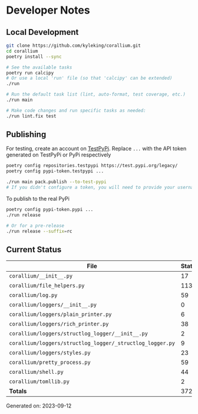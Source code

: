 # Developer Notes

## Local Development

```sh
git clone https://github.com/kyleking/corallium.git
cd corallium
poetry install --sync

# See the available tasks
poetry run calcipy
# Or use a local 'run' file (so that 'calcipy' can be extended)
./run

# Run the default task list (lint, auto-format, test coverage, etc.)
./run main

# Make code changes and run specific tasks as needed:
./run lint.fix test
```

## Publishing

For testing, create an account on [TestPyPi](https://test.pypi.org/legacy/). Replace `...` with the API token generated on TestPyPi or PyPi respectively

```sh
poetry config repositories.testpypi https://test.pypi.org/legacy/
poetry config pypi-token.testpypi ...

./run main pack.publish --to-test-pypi
# If you didn't configure a token, you will need to provide your username and password to publish
```

To publish to the real PyPi

```sh
poetry config pypi-token.pypi ...
./run release

# Or for a pre-release
./run release --suffix=rc
```

## Current Status

<!-- {cts} COVERAGE -->
| File                                                      |   Statements |   Missing |   Excluded | Coverage   |
|-----------------------------------------------------------|--------------|-----------|------------|------------|
| `corallium/__init__.py`                                   |           17 |         0 |         17 | 100.0%     |
| `corallium/file_helpers.py`                               |          113 |        32 |          6 | 61.7%      |
| `corallium/log.py`                                        |           59 |         1 |          0 | 94.4%      |
| `corallium/loggers/__init__.py`                           |            0 |         0 |          0 | 100.0%     |
| `corallium/loggers/plain_printer.py`                      |            6 |         0 |          0 | 100.0%     |
| `corallium/loggers/rich_printer.py`                       |           38 |         8 |          0 | 72.2%      |
| `corallium/loggers/structlog_logger/__init__.py`          |            2 |         0 |          3 | 100.0%     |
| `corallium/loggers/structlog_logger/_structlog_logger.py` |            9 |         0 |          0 | 100.0%     |
| `corallium/loggers/styles.py`                             |           23 |         0 |          0 | 96.3%      |
| `corallium/pretty_process.py`                             |           59 |        59 |          0 | 0.0%       |
| `corallium/shell.py`                                      |           44 |         3 |          0 | 91.9%      |
| `corallium/tomllib.py`                                    |            2 |         0 |          2 | 100.0%     |
| **Totals**                                                |          372 |       103 |         28 | 66.4%      |

Generated on: 2023-09-12
<!-- {cte} -->
